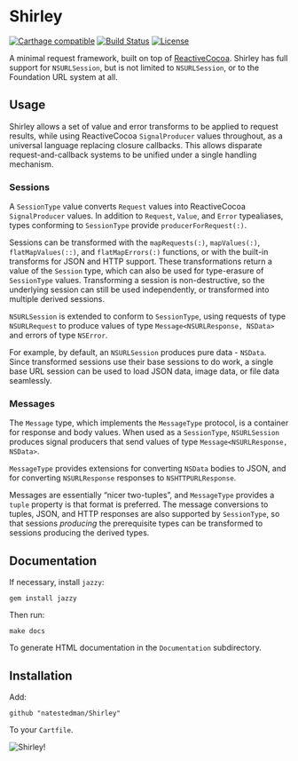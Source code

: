 # Shirley

[![Carthage compatible](https://img.shields.io/badge/Carthage-compatible-4BC51D.svg?style=flat)](https://github.com/Carthage/Carthage)
[![Build Status](https://travis-ci.org/natestedman/Shirley.svg?branch=master)](https://travis-ci.org/natestedman/Shirley)
[![License](https://img.shields.io/badge/license-Creative%20Commons%20Zero%20v1.0%20Universal-blue.svg)](https://creativecommons.org/publicdomain/zero/1.0/)

A minimal request framework, built on top of [ReactiveCocoa](https://github.com/ReactiveCocoa/ReactiveCocoa). Shirley has full support for `NSURLSession`, but is not limited to `NSURLSession`, or to the Foundation URL system at all.

## Usage

Shirley allows a set of value and error transforms to be applied to request results, while using ReactiveCocoa `SignalProducer` values throughout, as a universal language replacing closure callbacks. This allows disparate request-and-callback systems to be unified under a single handling mechanism.

### Sessions
A `SessionType` value converts `Request` values into ReactiveCocoa `SignalProducer` values. In addition to `Request`, `Value`, and `Error` typealiases, types conforming to `SessionType` provide `producerForRequest(:)`.

Sessions can be transformed with the `mapRequests(:)`, `mapValues(:)`, `flatMapValues(::)`, and `flatMapErrors(:)` functions, or with the built-in transforms for JSON and HTTP support. These transformations return a value of the `Session` type, which can also be used for type-erasure of `SessionType` values. Transforming a session is non-destructive, so the underlying session can still be used independently, or transformed into multiple derived sessions.

`NSURLSession` is extended to conform to `SessionType`, using requests of type `NSURLRequest` to produce values of type `Message<NSURLResponse, NSData>` and errors of type `NSError`.

For example, by default, an `NSURLSession` produces pure data - `NSData`. Since transformed sessions use their base sessions to do work, a single base URL session can be used to load JSON data, image data, or file data seamlessly.

### Messages
The `Message` type, which implements the `MessageType` protocol, is a container for response and body values. When used as a `SessionType`, `NSURLSession` produces signal producers that send values of type `Message<NSURLResponse, NSData>`.

`MessageType` provides extensions for converting `NSData` bodies to JSON, and for converting `NSURLResponse` responses to `NSHTTPURLResponse`.

Messages are essentially “nicer two-tuples”, and `MessageType` provides a `tuple` property is that format is preferred. The message conversions to tuples, JSON, and HTTP responses are also supported by `SessionType`, so that sessions _producing_ the prerequisite types can be transformed to sessions producing the derived types.

## Documentation
If necessary, install `jazzy`:

    gem install jazzy
   
Then run:

    make docs

To generate HTML documentation in the `Documentation` subdirectory.

## Installation

Add:

    github "natestedman/Shirley"

To your `Cartfile`.

![Shirley!](http://i.imgur.com/wCVDLYI.png)
